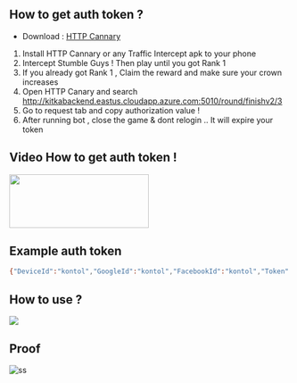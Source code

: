 ## How to get auth token ?

* Download : [HTTP Cannary](https://apkcombo.com/id/httpcanary-http-sniffer-capture-analysis/com.guoshi.httpcanary)

1. Install HTTP Cannary or any Traffic Intercept apk to your phone
2. Intercept Stumble Guys ! Then play until you got Rank 1
3. If you already got Rank 1 , Claim the reward and make sure your crown increases
4. Open HTTP Canary and search http://kitkabackend.eastus.cloudapp.azure.com:5010/round/finishv2/3
5. Go to request tab and copy authorization value !
6. After running bot , close the game & dont relogin .. It will expire your token

## Video How to get auth token !
<a href="https://streamable.com/pa7o9f">
  <img src="https://i.ibb.co/Wvjz7XS/click-removebg-preview.png" width="250" height="96">
</a>

## Example auth token
```sh
{"DeviceId":"kontol","GoogleId":"kontol","FacebookId":"kontol","Token":"kontol","Timestamp":69696969,"Hash":"kontol"}
```

## How to use ?
<a href="https://user-images.githubusercontent.com/80010446/174403786-2dd1b2b5-01c3-49f2-8c72-db9259b96872.gif">
  <img src="https://user-images.githubusercontent.com/80010446/174403786-2dd1b2b5-01c3-49f2-8c72-db9259b96872.gif">
</a>

## Proof
![ss](https://user-images.githubusercontent.com/80010446/174358039-1476fa06-ac8a-4c6a-bfa6-9ca8f3acafc2.png)
